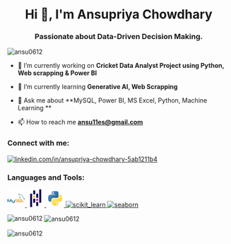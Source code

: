 <h1 align="center">Hi 👋, I'm Ansupriya Chowdhary</h1>  

<h3 align="center">Passionate about Data-Driven Decision Making.</h3>

<p align="left"> <img src="https://komarev.com/ghpvc/?username=ansu0612&label=Profile%20views&color=0e75b6&style=flat" alt="ansu0612" /> </p>

- 🔭 I’m currently working on **Cricket Data Analyst Project using Python, Web scrapping & Power BI**

- 🌱 I’m currently learning **Generative AI, Web Scrapping**

- 💬 Ask me about **MySQL, Power BI, MS Excel, Python, Machine Learning **

- 📫 How to reach me **ansu11es@gmail.com**

<h3 align="left">Connect with me:</h3>
<p align="left">
<a href="https://linkedin.com/in/linkedin.com/in/ansupriya-chowdhary-5ab1211b4" target="blank"><img align="center" src="https://raw.githubusercontent.com/rahuldkjain/github-profile-readme-generator/master/src/images/icons/Social/linked-in-alt.svg" alt="linkedin.com/in/ansupriya-chowdhary-5ab1211b4" height="30" width="40" /></a>
</p>

<h3 align="left">Languages and Tools:</h3>
<p align="left"> <a href="https://www.mysql.com/" target="_blank" rel="noreferrer"> <img src="https://raw.githubusercontent.com/devicons/devicon/master/icons/mysql/mysql-original-wordmark.svg" alt="mysql" width="40" height="40"/> </a> <a href="https://pandas.pydata.org/" target="_blank" rel="noreferrer"> <img src="https://raw.githubusercontent.com/devicons/devicon/2ae2a900d2f041da66e950e4d48052658d850630/icons/pandas/pandas-original.svg" alt="pandas" width="40" height="40"/> </a> <a href="https://www.python.org" target="_blank" rel="noreferrer"> <img src="https://raw.githubusercontent.com/devicons/devicon/master/icons/python/python-original.svg" alt="python" width="40" height="40"/> </a> <a href="https://scikit-learn.org/" target="_blank" rel="noreferrer"> <img src="https://upload.wikimedia.org/wikipedia/commons/0/05/Scikit_learn_logo_small.svg" alt="scikit_learn" width="40" height="40"/> </a> <a href="https://seaborn.pydata.org/" target="_blank" rel="noreferrer"> <img src="https://seaborn.pydata.org/_images/logo-mark-lightbg.svg" alt="seaborn" width="40" height="40"/> </a> </p>

<p><img align="left" src="https://github-readme-stats.vercel.app/api/top-langs?username=ansu0612&show_icons=true&locale=en&layout=compact" alt="ansu0612" /></p>

<p>&nbsp;<img align="center" src="https://github-readme-stats.vercel.app/api?username=ansu0612&show_icons=true&locale=en" alt="ansu0612" /></p>

<p><img align="center" src="https://github-readme-streak-stats.herokuapp.com/?user=ansu0612&" alt="ansu0612" /></p>
